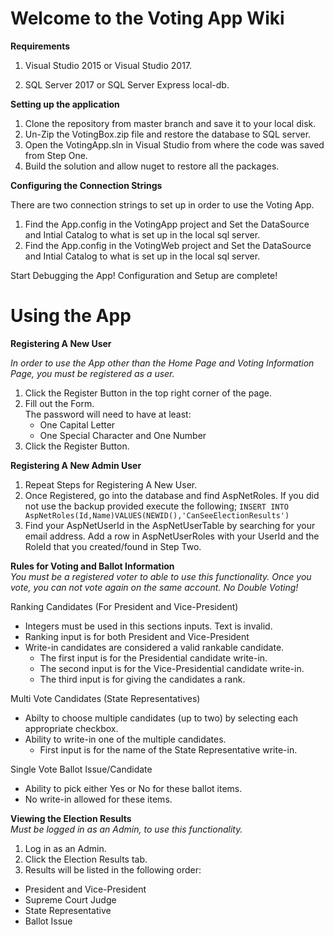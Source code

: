# Welcome to the Voting App Wiki

**Requirements**  

1. Visual Studio 2015 or Visual Studio 2017.  

2. SQL Server 2017 or SQL Server Express local-db.

**Setting up the application**  

1. Clone the repository from master branch and save it to your local disk.
2. Un-Zip the VotingBox.zip file and restore the database to SQL server.
3. Open the VotingApp.sln in Visual Studio from where the code was saved from Step One.
4. Build the solution and allow nuget to restore all the packages.

**Configuring the Connection Strings**

There are two connection strings to set up in order to use the Voting App.

1. Find the App.config in the VotingApp project and Set the DataSource and Intial Catalog to what is set up in the local sql server.
2. Find the App.config in the VotingWeb project and Set the DataSource and Intial Catalog to what is set up in the local sql server.

Start Debugging the App! Configuration and Setup are complete!


# Using the App

**Registering A New User**  

_In order to use the App other than the Home Page and Voting Information Page, you must be registered as a user._

1. Click the Register Button in the top right corner of the page.
2. Fill out the Form.  
    The password will need to have at least:
     * One Capital Letter
     * One Special Character and One Number
3. Click the Register Button.

**Registering A New Admin User**  
1. Repeat Steps for Registering A New User.
2. Once Registered, go into the database and find AspNetRoles. If you did not use the backup provided execute the following;   `INSERT INTO AspNetRoles(Id,Name)VALUES(NEWID(),'CanSeeElectionResults') `
3. Find your AspNetUserId in the AspNetUserTable by searching for your email address. Add a row in AspNetUserRoles with your UserId and the RoleId that you created/found in Step Two.

**Rules for Voting and Ballot Information**  
_You must be a registered voter to able to use this functionality._ 
_Once you vote, you can not vote again on the same account. No Double Voting!_

Ranking Candidates (For President and Vice-President)
* Integers must be used in this sections inputs.  Text is invalid.
* Ranking input is for both President and Vice-President
* Write-in candidates are considered a valid rankable candidate.
  * The first input is for the Presidential candidate write-in.
  * The second input is for the Vice-Presidential candidate write-in.
  * The third input is for giving the candidates a rank.  
  
Multi Vote Candidates (State Representatives)
* Abilty to choose multiple candidates (up to two) by selecting each appropriate checkbox. 
* Ability to write-in one of the multiple candidates.
  * First input is for the name of the State Representative write-in.

Single Vote Ballot Issue/Candidate  
  * Ability to pick either Yes or No for these ballot items.
  * No write-in allowed for these items.

**Viewing the Election Results**  
_Must be logged in as an Admin, to use this functionality._  
1. Log in as an Admin.
2. Click the Election Results tab.
3. Results will be listed in the following order: 
  * President and Vice-President
  * Supreme Court Judge
  * State Representative
  * Ballot Issue

